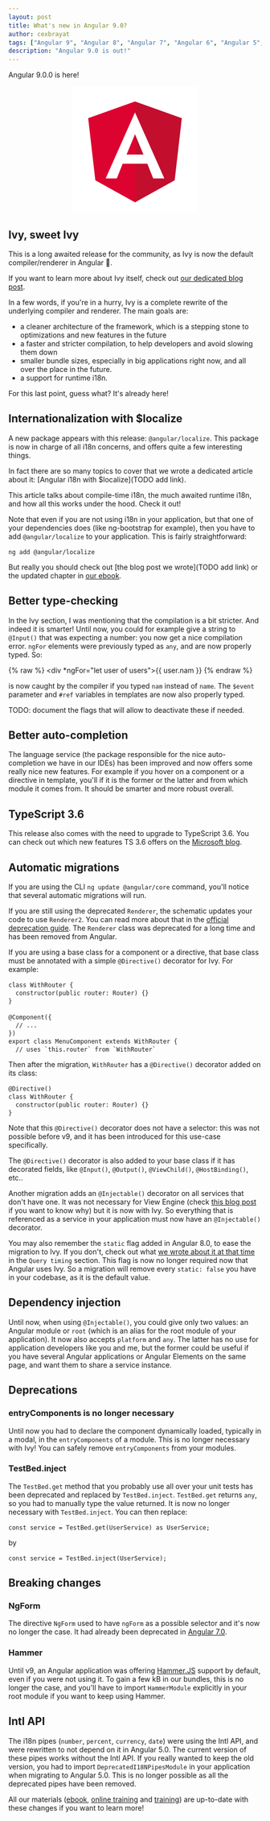 ```yaml
---
layout: post
title: What's new in Angular 9.0?
author: cexbrayat
tags: ["Angular 9", "Angular 8", "Angular 7", "Angular 6", "Angular 5", "Angular", "Angular 2", "Angular 4"]
description: "Angular 9.0 is out!"
---
```


Angular&nbsp;9.0.0 is here!

<p style="text-align: center;">
  <a href="https://github.com/angular/angular/blob/master/CHANGELOG.md#TODO">
    <img class="rounded img-fluid" style="max-width: 100%" src="/assets/images/angular.png" alt="Angular logo" />
  </a>
</p>

## Ivy, sweet Ivy

This is a long awaited release for the community,
as Ivy is now the default compiler/renderer in Angular 🌈.

If you want to learn more about Ivy itself,
check out [our dedicated blog post](/2019-05-07-what-is-angular-ivy/).

In a few words, if you're in a hurry,
Ivy is a complete rewrite of the underlying compiler and renderer.
The main goals are:
- a cleaner architecture of the framework, which is a stepping stone to optimizations and new features in the future
- a faster and stricter compilation, to help developers and avoid slowing them down
- smaller bundle sizes, especially in big applications right now, and all over the place in the future.
- a support for runtime i18n.

For this last point, guess what? It's already here!

## Internationalization with $localize

A new package appears with this release: `@angular/localize`.
This package is now in charge of all i18n concerns,
and offers quite a few interesting things.

In fact there are so many topics to cover
that we wrote a dedicated article about it:
[Angular i18n with $localize](TODO add link).

This article talks about compile-time i18n, the much awaited runtime i18n,
and how all this works under the hood.
Check it out!

Note that even if you are not using i18n in your application,
but that one of your dependencies does (like ng-bootstrap for example),
then you have to add `@angular/localize` to your application.
This is fairly straightforward:

    ng add @angular/localize

But really you should check out [the blog post we wrote](TODO add link)
or the updated chapter in [our ebook](https://books.ninja-squad.com/angular).

## Better type-checking

In the Ivy section, I was mentioning that the compilation is a bit stricter.
And indeed it is smarter!
Until now, you could for example give a string to `@Input()`
that was expecting a number: you now get a nice compilation error.
`ngFor` elements were previously typed as `any`,
and are now properly typed.
So:

{% raw %}
    <div *ngFor="let user of users">{{ user.nam }}</div>
{% endraw %}

is now caught by the compiler if you typed `nam` instead of `name`.
The `$event` parameter and `#ref` variables in templates are now also properly typed.

TODO: document the flags that will allow to deactivate these if needed.

## Better auto-completion

The language service (the package responsible for the nice auto-completion we have in our IDEs) has been improved and now offers some really nice new features.
For example if you hover on a component or a directive in template,
you'll if it is the former or the latter and from which module it comes from.
It should be smarter and more robust overall.

## TypeScript 3.6

This release also comes with the need to upgrade to TypeScript 3.6.
You can check out which new features TS 3.6 offers on the [Microsoft blog](https://devblogs.microsoft.com/typescript/announcing-typescript-3-6/).

## Automatic migrations

If you are using the CLI `ng update @angular/core` command,
you'll notice that several automatic migrations will run.

If you are still using the deprecated `Renderer`, the schematic updates your code to use `Renderer2`. You can read more about that in the [official deprecation guide](https://angular.io/guide/deprecations#renderer-to-renderer2-migration).
The `Renderer` class was deprecated for a long time and has been removed from Angular.

If you are using a base class for a component or a directive, that base class must be annotated with a simple `@Directive()` decorator for Ivy.
For example:

    class WithRouter {
      constructor(public router: Router) {}
    }

    @Component({
      // ...
    })
    export class MenuComponent extends WithRouter {
      // uses `this.router` from `WithRouter`

Then after the migration, `WithRouter` has a `@Directive()` decorator added on its class:

    @Directive()
    class WithRouter {
      constructor(public router: Router) {}
    }

Note that this `@Directive()` decorator does not have a selector:
this was not possible before v9,
and it has been introduced for this use-case specifically.

The `@Directive()` decorator is also added to your base class
if it has decorated fields,
like `@Input()`, `@Output()`, `@ViewChild()`, `@HostBinding()`, etc..

Another migration adds an `@Injectable()` decorator on all services that don't have one.
It was not necessary for View Engine
(check [this blog post](/2016-12-08-angular-injectable/) if you want to know why)
but it is now with Ivy.
So everything that is referenced as a service in your application must now have
an `@Injectable()` decorator.

You may also remember the `static` flag added in Angular 8.0,
to ease the migration to Ivy.
If you don't, check out what [we wrote about it at that time](/2019-05-29-what-is-new-angular-8.0/)
in the `Query timing` section.
This flag is now no longer required now that Angular uses Ivy.
So a migration will remove every `static: false` you have in your codebase,
as it is the default value.

## Dependency injection

Until now, when using `@Injectable()`,
you could give only two values: an Angular module or `root`
(which is an alias for the root module of your application).
It now also accepts `platform` and `any`.
The latter has no use for application developers like you and me,
but the former could be useful if you have several Angular applications
or Angular Elements on the same page,
and want them to share a service instance.

## Deprecations

### entryComponents is no longer necessary

Until now you had to declare the component dynamically loaded,
typically in a modal, in the `entryComponents` of a module.
This is no longer necessary with Ivy!
You can safely remove `entryComponents` from your modules.

### TestBed.inject

The `TestBed.get` method that you probably use all over your unit tests
has been deprecated and replaced by `TestBed.inject`.
`TestBed.get` returns `any`, so you had to manually type the value returned.
It is now no longer necessary with `TestBed.inject`.
You can then replace:

    const service = TestBed.get(UserService) as UserService;

by

    const service = TestBed.inject(UserService);

## Breaking changes

### NgForm

The directive `NgForm` used to have `ngForm` as a possible selector
and it's now no longer the case.
It had already been deprecated in [Angular 7.0](/2018-10-18-what-is-new-angular-7/).

### Hammer

Until v9, an Angular application was offering [Hammer.JS](https://hammerjs.github.io/) support by default,
even if you were not using it.
To gain a few kB in our bundles, this is no longer the case,
and you'll have to import `HammerModule` explicitly in your root module
if you want to keep using Hammer.

## Intl API

The i18n pipes (`number`, `percent`, `currency`, `date`)
were using the Intl API,
and were rewritten to not depend on it in Angular&nbsp;5.0.
The current version of these pipes works without the Intl API.
If you really wanted to keep the old version,
you had to import `DeprecatedI18NPipesModule` in your application
when migrating to Angular&nbsp;5.0.
This is no longer possible as all the deprecated pipes have been removed.


All our materials ([ebook](https://books.ninja-squad.com/angular), [online training](https://angular-exercises.ninja-squad.com/) and [training](https://ninja-squad.com/training/angular)) are up-to-date with these changes if you want to learn more!
